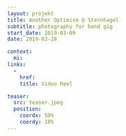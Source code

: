 ```yaml
---
layout: projekt
title: Another Optimism @ Sternhagel
subtitle: photography for band gig
start_date: 2019-03-09
date: 2019-03-28

context:
  mi:
links:
  - 
    href: 
    title: Video Reel

teaser:
  src: teaser.jpeg
  position:
    coordx: 50%
    coordy: 10%
---
```



